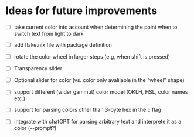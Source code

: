 
# Ideas for future improvements

- [ ] take current color into account when determining the point when to switch text from light to dark
- [ ] add flake.nix file with package definition
- [ ] rotate the color wheel in larger steps (e.g, when shift is pressed)
- [ ] Transparency slider
- [ ] Optional slider for color (vs. color only avalilable in the "wheel" shape)
- [ ] support different (wider gammut) color model (OKLH, HSL, color names etc.)
- [ ] support for parsing colors other than 3-byte hex in the c flag
- [ ] integrate with chatGPT for parsing arbitrary text and interprete it as a color (--prompt?)

